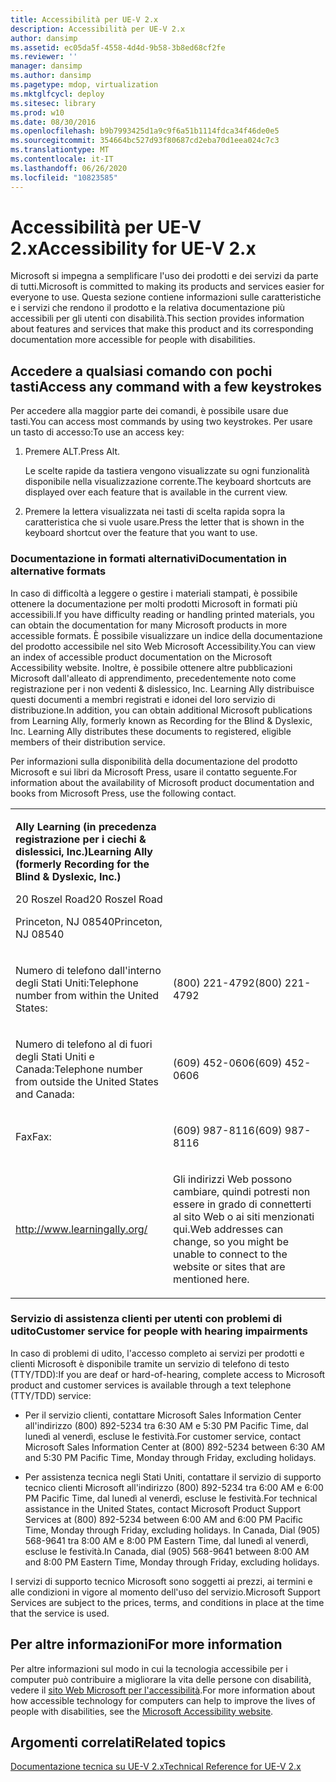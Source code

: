 ```yaml
---
title: Accessibilità per UE-V 2.x
description: Accessibilità per UE-V 2.x
author: dansimp
ms.assetid: ec05da5f-4558-4d4d-9b58-3b8ed68cf2fe
ms.reviewer: ''
manager: dansimp
ms.author: dansimp
ms.pagetype: mdop, virtualization
ms.mktglfcycl: deploy
ms.sitesec: library
ms.prod: w10
ms.date: 08/30/2016
ms.openlocfilehash: b9b7993425d1a9c9f6a51b1114fdca34f46de0e5
ms.sourcegitcommit: 354664bc527d93f80687cd2eba70d1eea024c7c3
ms.translationtype: MT
ms.contentlocale: it-IT
ms.lasthandoff: 06/26/2020
ms.locfileid: "10823585"
---
```

# <span data-ttu-id="515c5-103">Accessibilità per UE-V 2.x</span><span class="sxs-lookup"><span data-stu-id="515c5-103">Accessibility for UE-V 2.x</span></span>


<span data-ttu-id="515c5-104">Microsoft si impegna a semplificare l'uso dei prodotti e dei servizi da parte di tutti.</span><span class="sxs-lookup"><span data-stu-id="515c5-104">Microsoft is committed to making its products and services easier for everyone to use.</span></span> <span data-ttu-id="515c5-105">Questa sezione contiene informazioni sulle caratteristiche e i servizi che rendono il prodotto e la relativa documentazione più accessibili per gli utenti con disabilità.</span><span class="sxs-lookup"><span data-stu-id="515c5-105">This section provides information about features and services that make this product and its corresponding documentation more accessible for people with disabilities.</span></span>

## <span data-ttu-id="515c5-106">Accedere a qualsiasi comando con pochi tasti</span><span class="sxs-lookup"><span data-stu-id="515c5-106">Access any command with a few keystrokes</span></span>


<span data-ttu-id="515c5-107">Per accedere alla maggior parte dei comandi, è possibile usare due tasti.</span><span class="sxs-lookup"><span data-stu-id="515c5-107">You can access most commands by using two keystrokes.</span></span> <span data-ttu-id="515c5-108">Per usare un tasto di accesso:</span><span class="sxs-lookup"><span data-stu-id="515c5-108">To use an access key:</span></span>

1.  <span data-ttu-id="515c5-109">Premere ALT.</span><span class="sxs-lookup"><span data-stu-id="515c5-109">Press Alt.</span></span>

    <span data-ttu-id="515c5-110">Le scelte rapide da tastiera vengono visualizzate su ogni funzionalità disponibile nella visualizzazione corrente.</span><span class="sxs-lookup"><span data-stu-id="515c5-110">The keyboard shortcuts are displayed over each feature that is available in the current view.</span></span>

2.  <span data-ttu-id="515c5-111">Premere la lettera visualizzata nei tasti di scelta rapida sopra la caratteristica che si vuole usare.</span><span class="sxs-lookup"><span data-stu-id="515c5-111">Press the letter that is shown in the keyboard shortcut over the feature that you want to use.</span></span>

### <span data-ttu-id="515c5-112">Documentazione in formati alternativi</span><span class="sxs-lookup"><span data-stu-id="515c5-112">Documentation in alternative formats</span></span>

<span data-ttu-id="515c5-113">In caso di difficoltà a leggere o gestire i materiali stampati, è possibile ottenere la documentazione per molti prodotti Microsoft in formati più accessibili.</span><span class="sxs-lookup"><span data-stu-id="515c5-113">If you have difficulty reading or handling printed materials, you can obtain the documentation for many Microsoft products in more accessible formats.</span></span> <span data-ttu-id="515c5-114">È possibile visualizzare un indice della documentazione del prodotto accessibile nel sito Web Microsoft Accessibility.</span><span class="sxs-lookup"><span data-stu-id="515c5-114">You can view an index of accessible product documentation on the Microsoft Accessibility website.</span></span> <span data-ttu-id="515c5-115">Inoltre, è possibile ottenere altre pubblicazioni Microsoft dall'alleato di apprendimento, precedentemente noto come registrazione per i non vedenti & dislessico, Inc. Learning Ally distribuisce questi documenti a membri registrati e idonei del loro servizio di distribuzione.</span><span class="sxs-lookup"><span data-stu-id="515c5-115">In addition, you can obtain additional Microsoft publications from Learning Ally, formerly known as Recording for the Blind & Dyslexic, Inc. Learning Ally distributes these documents to registered, eligible members of their distribution service.</span></span>

<span data-ttu-id="515c5-116">Per informazioni sulla disponibilità della documentazione del prodotto Microsoft e sui libri da Microsoft Press, usare il contatto seguente.</span><span class="sxs-lookup"><span data-stu-id="515c5-116">For information about the availability of Microsoft product documentation and books from Microsoft Press, use the following contact.</span></span>

<table>
<colgroup>
<col width="50%" />
<col width="50%" />
</colgroup>
<tbody>
<tr class="odd">
<td align="left"><p><strong><span data-ttu-id="515c5-117">Ally Learning (in precedenza registrazione per i ciechi &amp; dislessici, Inc.)</span><span class="sxs-lookup"><span data-stu-id="515c5-117">Learning Ally (formerly Recording for the Blind &amp; Dyslexic, Inc.)</span></span></strong></p>
<p><span data-ttu-id="515c5-118">20 Roszel Road</span><span class="sxs-lookup"><span data-stu-id="515c5-118">20 Roszel Road</span></span></p>
<p><span data-ttu-id="515c5-119">Princeton, NJ 08540</span><span class="sxs-lookup"><span data-stu-id="515c5-119">Princeton, NJ 08540</span></span></p></td>
<td align="left"><p></p></td>
</tr>
<tr class="even">
<td align="left"><p><span data-ttu-id="515c5-120">Numero di telefono dall'interno degli Stati Uniti:</span><span class="sxs-lookup"><span data-stu-id="515c5-120">Telephone number from within the United States:</span></span></p></td>
<td align="left"><p><span data-ttu-id="515c5-121">(800) 221-4792</span><span class="sxs-lookup"><span data-stu-id="515c5-121">(800) 221-4792</span></span></p></td>
</tr>
<tr class="odd">
<td align="left"><p><span data-ttu-id="515c5-122">Numero di telefono al di fuori degli Stati Uniti e Canada:</span><span class="sxs-lookup"><span data-stu-id="515c5-122">Telephone number from outside the United States and Canada:</span></span></p></td>
<td align="left"><p><span data-ttu-id="515c5-123">(609) 452-0606</span><span class="sxs-lookup"><span data-stu-id="515c5-123">(609) 452-0606</span></span></p></td>
</tr>
<tr class="even">
<td align="left"><p><span data-ttu-id="515c5-124">Fax</span><span class="sxs-lookup"><span data-stu-id="515c5-124">Fax:</span></span></p></td>
<td align="left"><p><span data-ttu-id="515c5-125">(609) 987-8116</span><span class="sxs-lookup"><span data-stu-id="515c5-125">(609) 987-8116</span></span></p></td>
</tr>
<tr class="odd">
<td align="left"><p><a href="https://go.microsoft.com/fwlink/p/?linkid=239" data-raw-source="[http://www.learningally.org/](https://go.microsoft.com/fwlink/p/?linkid=239)">http://www.learningally.org/</a></p></td>
<td align="left"><p><span data-ttu-id="515c5-126">Gli indirizzi Web possono cambiare, quindi potresti non essere in grado di connetterti al sito Web o ai siti menzionati qui.</span><span class="sxs-lookup"><span data-stu-id="515c5-126">Web addresses can change, so you might be unable to connect to the website or sites that are mentioned here.</span></span></p></td>
</tr>
</tbody>
</table>

 

### <span data-ttu-id="515c5-127">Servizio di assistenza clienti per utenti con problemi di udito</span><span class="sxs-lookup"><span data-stu-id="515c5-127">Customer service for people with hearing impairments</span></span>

<span data-ttu-id="515c5-128">In caso di problemi di udito, l'accesso completo ai servizi per prodotti e clienti Microsoft è disponibile tramite un servizio di telefono di testo (TTY/TDD):</span><span class="sxs-lookup"><span data-stu-id="515c5-128">If you are deaf or hard-of-hearing, complete access to Microsoft product and customer services is available through a text telephone (TTY/TDD) service:</span></span>

-   <span data-ttu-id="515c5-129">Per il servizio clienti, contattare Microsoft Sales Information Center all'indirizzo (800) 892-5234 tra 6:30 AM e 5:30 PM Pacific Time, dal lunedì al venerdì, escluse le festività.</span><span class="sxs-lookup"><span data-stu-id="515c5-129">For customer service, contact Microsoft Sales Information Center at (800) 892-5234 between 6:30 AM and 5:30 PM Pacific Time, Monday through Friday, excluding holidays.</span></span>

-   <span data-ttu-id="515c5-130">Per assistenza tecnica negli Stati Uniti, contattare il servizio di supporto tecnico clienti Microsoft all'indirizzo (800) 892-5234 tra 6:00 AM e 6:00 PM Pacific Time, dal lunedì al venerdì, escluse le festività.</span><span class="sxs-lookup"><span data-stu-id="515c5-130">For technical assistance in the United States, contact Microsoft Product Support Services at (800) 892-5234 between 6:00 AM and 6:00 PM Pacific Time, Monday through Friday, excluding holidays.</span></span> <span data-ttu-id="515c5-131">In Canada, Dial (905) 568-9641 tra 8:00 AM e 8:00 PM Eastern Time, dal lunedì al venerdì, escluse le festività.</span><span class="sxs-lookup"><span data-stu-id="515c5-131">In Canada, dial (905) 568-9641 between 8:00 AM and 8:00 PM Eastern Time, Monday through Friday, excluding holidays.</span></span>

<span data-ttu-id="515c5-132">I servizi di supporto tecnico Microsoft sono soggetti ai prezzi, ai termini e alle condizioni in vigore al momento dell'uso del servizio.</span><span class="sxs-lookup"><span data-stu-id="515c5-132">Microsoft Support Services are subject to the prices, terms, and conditions in place at the time that the service is used.</span></span>

## <span data-ttu-id="515c5-133">Per altre informazioni</span><span class="sxs-lookup"><span data-stu-id="515c5-133">For more information</span></span>


<span data-ttu-id="515c5-134">Per altre informazioni sul modo in cui la tecnologia accessibile per i computer può contribuire a migliorare la vita delle persone con disabilità, vedere il [sito Web Microsoft per l'accessibilità](https://go.microsoft.com/fwlink/p/?linkid=8431).</span><span class="sxs-lookup"><span data-stu-id="515c5-134">For more information about how accessible technology for computers can help to improve the lives of people with disabilities, see the [Microsoft Accessibility website](https://go.microsoft.com/fwlink/p/?linkid=8431).</span></span>






## <span data-ttu-id="515c5-135">Argomenti correlati</span><span class="sxs-lookup"><span data-stu-id="515c5-135">Related topics</span></span>


[<span data-ttu-id="515c5-136">Documentazione tecnica su UE-V 2.x</span><span class="sxs-lookup"><span data-stu-id="515c5-136">Technical Reference for UE-V 2.x</span></span>](technical-reference-for-ue-v-2x-both-uevv2.md)

 

 





